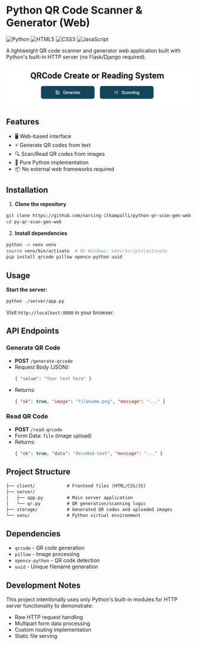 # Python QR Code Scanner & Generator (Web)
![Python](https://img.shields.io/badge/Python-3776AB?style=for-the-badge&logo=python&logoColor=white) ![HTML5](https://img.shields.io/badge/HTML5-E34F26?style=for-the-badge&logo=html5&logoColor=white) ![CSS3](https://img.shields.io/badge/CSS3-1572B6?style=for-the-badge&logo=css3&logoColor=white) ![JavaScript](https://img.shields.io/badge/JavaScript-F7DF1E?style=for-the-badge&logo=javascript&logoColor=black)

A lightweight QR code scanner and generator web application built with Python's built-in HTTP server (no Flask/Django required).

![QR Code Demo](./screenshot.png)

## Features
- 🖥️ Web-based interface
- ⚡ Generate QR codes from text
- 🔍 Scan/Read QR codes from images
- 🚀 Pure Python implementation
- 📦 No external web frameworks required

## Installation

1. **Clone the repository**
```bash
git clone https://github.com/narsing-itkampalli/python-qr-scan-gen-web.git
cd py-qr-scan-gen-web
```

2. **Install dependencies**
```bash
python -m venv venv
source venv/bin/activate  # On Windows: venv\Scripts\activate
pip install qrcode pillow opencv-python uuid
```

## Usage

**Start the server:**
```bash
python ./server/app.py
```

Visit `http://localhost:8000` in your browser.

## API Endpoints

### Generate QR Code
- **POST** `/generate-qrcode`
- Request Body (JSON):
  ```json
  { "value": "Your text here" }
  ```
- Returns: 
  ```json
  { "ok": true, "image": "filename.png", "message": "..." }
  ```

### Read QR Code
- **POST** `/read-qrcode`
- Form Data: `file` (image upload)
- Returns:
  ```json
  { "ok": true, "data": "decoded-text", "message": "..." }
  ```

## Project Structure
```
├── client/            # Frontend files (HTML/CSS/JS)
├── server/
│   ├── app.py         # Main server application
│   └── qr.py          # QR generation/scanning logic
├── storage/           # Generated QR codes and uploaded images
└── venv/              # Python virtual environment
```

## Dependencies
- `qrcode` - QR code generation
- `pillow` - Image processing
- `opencv-python` - QR code detection
- `uuid` - Unique filename generation

## Development Notes
This project intentionally uses only Python's built-in modules for HTTP server functionality to demonstrate:
- Raw HTTP request handling
- Multipart form data processing
- Custom routing implementation
- Static file serving
